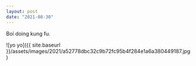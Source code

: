 ```yaml
---
layout: post
date: "2021-08-30"
---
```


Boí doing kung fu.

![yo yo]({{ site.baseurl }}/assets/images/2021/a52778dbc32c9b72fc95b4f284e1a6a380449187.jpg)
